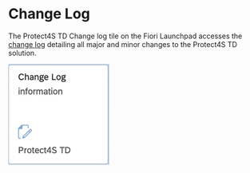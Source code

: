 # Change Log

The Protect4S TD Change log tile on the Fiori Launchpad accesses the [change log](https://tdchangelog.protect4s.com) detailing all major and minor changes to the Protect4S TD solution.

![](<../.gitbook/assets/image (6).png>)

